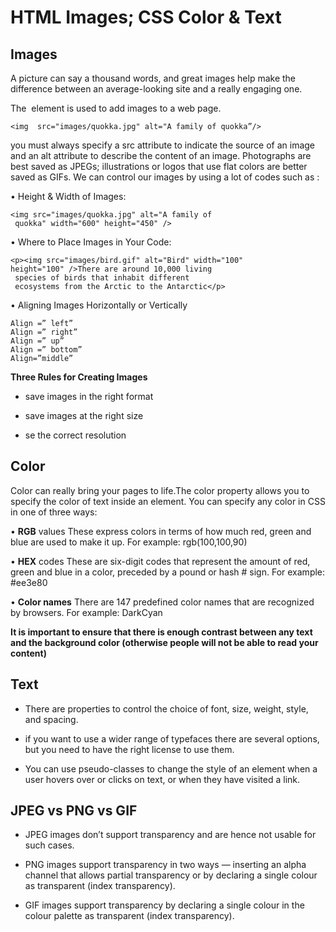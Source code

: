 
# HTML Images; CSS Color & Text

## Images 

A picture can say a thousand words, and great images help make the difference between an average-looking site and a really engaging one.

  The <img> element is used to add images to a web page.
   
   ```
<img  src="images/quokka.jpg" alt="A family of quokka”/>
  ```

you must always specify a src attribute to indicate the source of an image and an alt attribute to describe the content of an image.
Photographs are best saved as JPEGs; illustrations or logos that use flat colors are better saved as GIFs.
We can control our images by using a lot of codes such as :

•	Height & Width of Images:

```
<img src="images/quokka.jpg" alt="A family of 
 quokka" width="600" height="450" />
```

•	Where to Place Images in Your Code:

```
<p><img src="images/bird.gif" alt="Bird" width="100" 
height="100" />There are around 10,000 living 
 species of birds that inhabit different 
 ecosystems from the Arctic to the Antarctic</p>
```

•	Aligning Images Horizontally or Vertically

```
Align =” left”
Align =” right”
Align =” up”
Align =” bottom”
Align=”middle”
```



**Three Rules for Creating Images**

  * save images in the right format

  * save images at the right size
  
  * se the correct resolution


## Color

Color can really bring your pages to life.The color property allows you to specify the color of text inside an element. You can specify any color in CSS in one of three ways: 

•	**RGB**  values These express colors in terms of how much red, green and blue are used to make it up. For example: rgb(100,100,90)

•	**HEX**  codes These are six-digit codes that represent the amount of red, green and blue in a color, preceded by a pound or hash # sign. For example: #ee3e80 

•	**Color names** There are 147 predefined color names that are recognized by browsers. For example: DarkCyan



**It is important to ensure that there is enough contrast between any text and the background color (otherwise people will not be able to read your content)**


## Text

  * There are properties to control the choice of font, size, weight, style, and spacing.

  * if you want to use a wider range of typefaces there are several options, but you need to have the right license to use them.

  * You can use pseudo-classes to change the style of an element when a user hovers over or clicks on text, or when they have visited a link.


## JPEG vs PNG vs GIF

  * JPEG images don’t support transparency and are hence not usable for such cases.

  * PNG images support transparency in two ways — inserting an alpha channel that allows partial transparency or by declaring a single colour as transparent (index transparency).

  * GIF images support transparency by declaring a single colour in the colour palette as transparent (index transparency).

